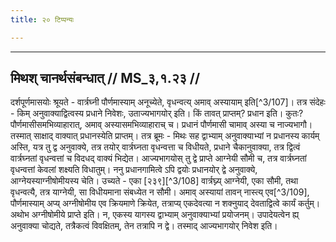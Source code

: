 ```yaml
---
title: २० टिप्पन्यः

---
```


[^3/104]: E2: 4,111; E4: 3,674; E6: 1,163

[^3/105]: E2,4: juhvati

[^3/106]: E2: 4,113; E4: 3,675; E6: 1,164

____________________________________________


## मिथश् चानर्थसंबन्धात् // MS_३,१.२३ //

दर्शपूर्णमासयोः श्रूयते - वार्त्रघ्नी पौर्णमास्याम् अनूच्येते, वृधन्वत्य् अमाव् अस्यायाम् इति[^3/107]। तत्र संदेहः - किम् अनुवाक्याद्वित्वस्य प्रधाने निवेशः, उताज्यभागयोर् इति। किं तावत् प्राप्तम्? प्रधान इति। कुतः? पौर्णमासीसमभिव्याहारात्, अमाव् अस्यासमभिव्याहाराच् च। प्रधानं पौर्णमासी चामाव् अस्या च नाज्यभागौ। तस्मात् साक्षाद् वाक्यात् प्रधानस्येति प्राप्तम्।
तत्र ब्रूमः - मिथः सह द्वाभ्याम् अनुवाक्याभ्यां न प्रधानस्य कार्यम् अस्ति, यत्र तु द्व अनुवाक्ये, तत्र तयोर् वार्त्रघ्नता वृधन्वत्ता च विधीयते, प्रधाने चैकानुवाक्या, तत्र द्वित्वं वार्त्रघ्नतां वृधन्वत्तां च विदधद् वाक्यं भिद्येत। आज्यभागयोस् तु द्वे प्राप्ते आग्नेयी सौमी च, तत्र वार्त्रघ्नतां वृधन्वत्तां केवलां शक्ष्यति विधातुम्। ननु प्रधानगामित्वे ऽपि द्वयोः प्रधानयोर् द्वे अनुवाक्ये, आग्नेयस्याग्नीषोमीयस्य चेति। उच्यते - एका [२३९][^3/108] वार्त्रघ्न्य् आग्नेयी, एका सौमी, तथा वृधन्वत्यै, तत्र याग्नेयी, सा विधीयमाना संबध्येत न सौमी। अमाव् अस्यायां तावन् नास्त्य् एव[^3/109], पौर्णमास्याम् अप्य् अग्नीषोमीय एव क्रियमाणे क्रियेत, तत्राप्य् एकदेवत्या न शक्नुयाद् देवताद्वित्वे कार्यं कर्तुम्। अथोभ अग्नीषोमीये प्राप्ते इति। न, एकस्य यागस्य द्वाभ्याम् अनुवाक्याभ्यां प्रयोजनम्। उपादेयत्वेन ह्य् अनुवाक्या चोद्यते, तत्रैकत्वं विवक्षितम्, तेन तत्रापि न द्वे। तस्माद् आज्यभागयोर् निवेश इति।
